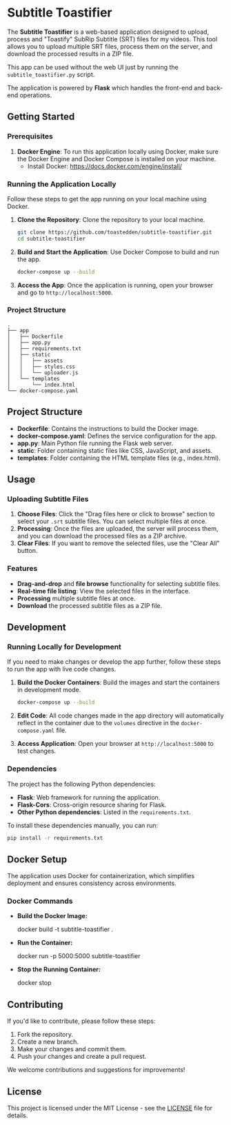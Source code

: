# Subtitle Toastifier

The **Subtitle Toastifier** is a web-based application designed to upload, process and "Toastify" SubRip Subtitle (SRT) files for my videos. This tool allows you to upload multiple SRT files, process them on the server, and download the processed results in a ZIP file.

This app can be used without the web UI just by running the `subtitle_toastifier.py` script.

The application is powered by **Flask** which handles the front-end and back-end operations.

## Getting Started

### Prerequisites

1. **Docker Engine**: To run this application locally using Docker, make sure the Docker Engine and Docker Compose is installed on your machine.
   - Install Docker: https://docs.docker.com/engine/install/

### Running the Application Locally

Follow these steps to get the app running on your local machine using Docker.

1. **Clone the Repository**: Clone the repository to your local machine.

    ```bash
    git clone https://github.com/toastedden/subtitle-toastifier.git
    cd subtitle-toastifier
    ```

2. **Build and Start the Application**: Use Docker Compose to build and run the app.

    ```bash
    docker-compose up --build
    ```

3. **Access the App**: Once the application is running, open your browser and go to `http://localhost:5000`.

### Project Structure

```plaintext
.
├── app
│   ├── Dockerfile
│   ├── app.py
│   ├── requirements.txt
│   ├── static
│   │   ├── assets
│   │   ├── styles.css
│   │   └── uploader.js
│   └── templates
│       └── index.html
└── docker-compose.yaml
```
## Project Structure

- **Dockerfile**: Contains the instructions to build the Docker image.
- **docker-compose.yaml**: Defines the service configuration for the app.
- **app.py**: Main Python file running the Flask web server.
- **static**: Folder containing static files like CSS, JavaScript, and assets.
- **templates**: Folder containing the HTML template files (e.g., index.html).

## Usage

### Uploading Subtitle Files

1. **Choose Files**: Click the "Drag files here or click to browse" section to select your `.srt` subtitle files. You can select multiple files at once.
2. **Processing**: Once the files are uploaded, the server will process them, and you can download the processed files as a ZIP archive.
3. **Clear Files**: If you want to remove the selected files, use the "Clear All" button.

### Features

- **Drag-and-drop** and **file browse** functionality for selecting subtitle files.
- **Real-time file listing**: View the selected files in the interface.
- **Processing** multiple subtitle files at once.
- **Download** the processed subtitle files as a ZIP file.

## Development

### Running Locally for Development

If you need to make changes or develop the app further, follow these steps to run the app with live code changes.

1. **Build the Docker Containers**: Build the images and start the containers in development mode.

    ```bash
    docker-compose up --build
    ```

2. **Edit Code**: All code changes made in the app directory will automatically reflect in the container due to the `volumes` directive in the `docker-compose.yaml` file.

3. **Access Application**: Open your browser at `http://localhost:5000` to test changes.

### Dependencies

The project has the following Python dependencies:

- **Flask**: Web framework for running the application.
- **Flask-Cors**: Cross-origin resource sharing for Flask.
- **Other Python dependencies**: Listed in the `requirements.txt`.

To install these dependencies manually, you can run:

```bash
pip install -r requirements.txt
```

## Docker Setup

The application uses Docker for containerization, which simplifies deployment and ensures consistency across environments.

### Docker Commands

- **Build the Docker Image:**

    docker build -t subtitle-toastifier .

- **Run the Container:**

    docker run -p 5000:5000 subtitle-toastifier

- **Stop the Running Container:**

    docker stop <container-id>

## Contributing

If you'd like to contribute, please follow these steps:

1. Fork the repository.
2. Create a new branch.
3. Make your changes and commit them.
4. Push your changes and create a pull request.

We welcome contributions and suggestions for improvements!

## License

This project is licensed under the MIT License - see the [LICENSE](LICENSE) file for details.
